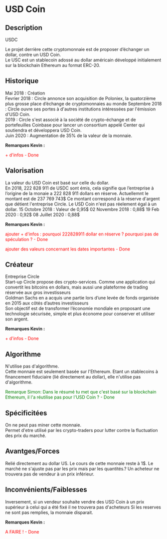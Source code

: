 <h1>USD Coin</h1>

<h2>Description</h2>
USDC

<p>
Le projet derrière cette cryptomonnaie est de proposer d’échanger un dollar, contre un USD Coin.<br>
Le USC est un stablecoin adossé au dollar américain développé initialement sur la blockchain Ethereum au format ERC-20.<br>
</p>


<h2>Historique</h2>

<p>
Mai 2018 : Création<br>
Fevrier 2018 : Circle annonce son acquisition de Poloniex, la quatorzième plus grosse place d’échange de cryptomonnaies au monde
Septembre 2018 : Circle ouvre ses portes à d'autres institutions intéressées par l'émission d'USD Coin.<br>
2019 : Circle s'est associé à la société de crypto-échange et de portefeuilles Coinbase pour lancer un consortium appelé Center qui soutiendra et développera USD Coin.<br>
Juin 2020 : Augmentation de 35% de la valeur de la monnaie.

</p>

<strong>Remarques Kevin :</strong>
<p style="color: red">+ d'infos - Done</p>


<h2>Valorisation</h2>

<p>
La valeur du USD Coin est basé sur celle du dollar. <br>
En 2018, 222 828 911 de USDC sont émis, cela signifie que l’entreprise à l’origine de la monaie a 222 828 911 dollars en réserve.
Actuellemnt le montant est de 237 769 743$
Ce montant correspond à la réserve d'argent que détient l'entreprise Circle.
Le USD Coin n'est pas réelement égal à un dollar.
15 Octobre 2018 : Valeur de 0,95$
02 Novembre 2018 : 0,88$
19 Feb 2020 : 0,92$
08 Juillet 2020 : 0,88$
</p>

<strong>Remarques Kevin :</strong>
<p style="color: red">ajouter + d'infos : pourquoi 222828911 dollar en réserve ? pourquoi pas de spéculation ? - Done</p>
<p style="color: red">ajouter des valeurs concernant les dates importantes - Done</p>

<h2>Créateur</h2>

<p>Entreprise Circle <br>
Start-up Circle propose des crypto-services. Comme une application qui convertit les bitcoins en dollars, mais aussi une plateforme de trading réservée aux gros investisseurs<br>
Goldman Sachs en a acquis une partie lors d’une levée de fonds organisée en 2015 aux côtés d’autres investisseurs <br>
Son objectif est de transformer l’économie mondiale en proposant une technologie sécurisée, simple et plus économe pour conserver et utiliser son argent.
</p>

<strong>Remarques Kevin :</strong>
<p style="color: red">+ d'infos - Done</p>

<h2>Algorithme</h2>

<p>
N'utilise pas d'algorithme.<br>
Cette monnaie est seulement basée sur l'Ethereum. Etant un stablecoins à financement fiduciaire (lié directement au dollar), elle n'utilise pas d'algorithme.
</p>

<p style="color: green">Remarque Simon: Dans le résumé tu met que c'est basé sur la blockchain Ethereum, il l'a réutilise pas pour l'USD Coin ? - Done</p>

<h2>Spécificitées</h2>

<p>
On ne peut pas miner cette monnaie.<br>
Permet d'etre utilisé par les crypto-traders pour lutter contre la fluctuation des prix du marché.
</p>

<h2>Avantges/Forces</h2>

<p>
Relié directement au dollar US.
Le cours de cette monnaie reste à 1$.
Le marché ne s'ajuste pas par les prix mais par les quantités.? Un acheteur ne trouvera pas de vendeur à un prix inférieur.
</p>


<h2>Inconvénients/Faiblesses</h2>

<p>
Inversement, si un vendeur souhaite vendre des USD Coin à un prix supérieur à celui qui a été fixé il ne trouvera pas d'acheteurs 
Si les reserves ne sont pas remplies, la monnaie disparait.
</p>

<strong>Remarques Kevin :</strong>
<p style="color: red">A FAIRE ! - Done</p>